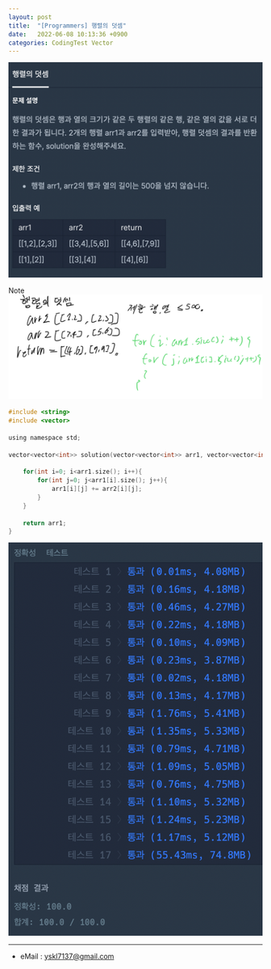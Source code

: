 ```yaml
---
layout: post
title:  "[Programmers] 행렬의 덧셈"
date:   2022-06-08 10:13:36 +0900
categories: CodingTest Vector
---
```


![Scr2](/img/220608_2Scr2.png)

Note <br>
![noteImg](/img/220608_2.PNG)


~~~ c
#include <string>
#include <vector>

using namespace std;

vector<vector<int>> solution(vector<vector<int>> arr1, vector<vector<int>> arr2) {
    
    for(int i=0; i<arr1.size(); i++){
        for(int j=0; j<arr1[i].size(); j++){
            arr1[i][j] += arr2[i][j];
        }
    }
    
    return arr1;
}
~~~

![Scr1](/img/220608_2Scr1.png)

***
* eMail : <yskl7137@gmail.com>
